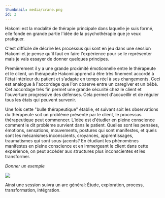 ```yaml
---
thumbnail: media/crane.png
id: 2
---
```

Hakomi est la modalité de thérapie principale dans laquelle je suis formé, elle fonde en grande partie l'idée de la psychothérapie que je veux pratiquer.

C'est difficile de décrire les processus qui sont en jeu dans une session Hakomi et je pense qu'il faut en faire l'expérience pour se le représenter mais je vais essayer de donner quelques principes.

Premièrement il y a une grande proximité émotionnelle entre le thérapeute et le client, un thérapeute Hakomi apprend à être très finement accordé à l'état intérieur du patient et s'adapte en temps réel à ses changements. Ceci est analogue à l'accordage que l'on observe entre un caregiver et un bébé. Cet accordage très fin permet une grande sécurité chez le client et l'ouverture progressive des défenses. Cela permet d'accueillir et de réguler tous les états qui peuvent survenir.

Une fois cette "bulle thérapeutique" établie, et suivant soit les observations du thérapeute soit un problème présenté par le client, le processus thérapeutique peut commencer. L'idée est d'étudier en pleine conscience comment le dit problème survient dans le patient. Quelles sont les pensées, émotions, sensations, mouvements, postures qui sont manifestes, et quels sont les mécanismes inconscients, croyances, apprentissages, traumatismes qui sont sous-jacents?
En étudiant les phénomènes manifestes en pleine conscience et en immergeant le client dans cette expérience, on peut accéder aux structures plus inconscientes et les transformer.

*Donner un exemple*

![](https://www.youtube.com/watch?v=Sm6ayJTG-tM)

Ainsi une session suivra un arc général: Étude, exploration, process, transformation, intégration.